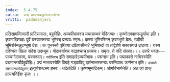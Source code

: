 ```yaml
---
index:  5.4.75
sutra:  अच् प्रत्यन्ववपूर्वात्सामलोम्नः
vritti:  padamanjari
---
```


प्रतिसाममित्यादौ प्रादिसमासः, बहुव्रीहिः, अव्ययीभावश्च यथासम्भवं वेदितव्याः।
कृष्णोदक्पाण्कडुर्वाया इति। कृष्णादिशब्दाः पूर्वे यस्यास्तस्या भूमेरच् प्रत्ययः स्मृतः। कृष्णा भूमिरस्मिन् कृष्णभूमो देशः, उदीची भूमिरस्मिन्नुदग्भूमो देशः। कः पुनस्सौ पृथिव्या दक्षिणसीमा? भूमिशब्दो वा तद्विशेषे सस्वसंपन्ने द्रष्टव्यः। यस्य दक्षिणतः खिलः संदेश उदम्भूम। गोदावर्याश्च नद्याश्चाच् प्रत्ययः। समृतः, ते  नदि संख्या।।। उत्तरे भवतः---पञ्चगोदावरम्, पञ्चनदम्। `नदीभिश्च` इति समाहारेऽव्ययीभावः।
पद्मनाभ इति। पद्माकारो नाभिरस्येति प्रथमान्तर्योर्वहुव्रीहिः। पद्मं नाभावस्येति विग्रहे गड्वादिपु दर्शनात्सप्तम्याः परनिपातः ऊर्णनाभ इति। `ङ्यापोः संज्ञाछन्दसोर्वहुलम्` इत्यूर्णशब्दस्य ह्रस्वः। तदेतदिति। कृष्णभूमादिकम्। 
ओगविभागेनेति। अत एव प्राक् प्रत्ययनिर्द्देशः कृतः ।।

